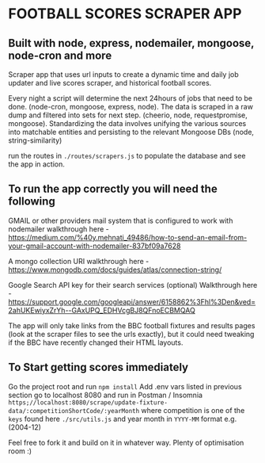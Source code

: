 # FOOTBALL SCORES SCRAPER APP #

## Built with node, express, nodemailer, mongoose, node-cron and more ##

Scraper app that uses url inputs to create a dynamic time and daily job updater and live scores scraper, and historical football scores. 

Every night a script will determine the next 24hours of jobs that need to be done. (node-cron, mongoose, express, node).
The data is scraped in a raw dump and filtered into sets for next step. (cheerio, node, requestpromise, mongoose).
Standardizing the data involves unifying the various sources into matchable entities and persisting to the relevant Mongoose DBs (node, string-similarity)

run the routes in `./routes/scrapers.js` to populate the database and see the app in action. 

## To run the app correctly you will need the following ##

GMAIL or other providers mail system that is configured to work with nodemailer 
walkthrough here - https://medium.com/%40y.mehnati_49486/how-to-send-an-email-from-your-gmail-account-with-nodemailer-837bf09a7628

A mongo collection URI 
walkthrough here - https://www.mongodb.com/docs/guides/atlas/connection-string/

Google Search API key for their search services (optional)
Walkthrough here - https://support.google.com/googleapi/answer/6158862%3Fhl%3Den&ved=2ahUKEwiyxZrYh--GAxUPQ_EDHVcgBJ8QFnoECBMQAQ

The app will only take links from the BBC football fixtures and results pages (look at the scraper files to see the urls exactly), but it could need tweaking if the BBC have recently changed their HTML layouts. 

## To Start getting scores immediately ##
Go the project root and run `npm install`
Add .env vars listed in previous section
go to localhost 8080 and run in Postman / Insomnia 
`https;//localhost:8080/scrape/update-fixture-data/:competitionShortCode/:yearMonth` where competition is one of the `keys` found here `./src/utils.js` and year month in `YYYY-MM` format e.g. (2004-12)

Feel free to fork it and build on it in whatever way. Plenty of optimisation room :)




